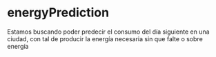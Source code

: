 # energyPrediction
Estamos buscando poder predecir el consumo del día siguiente en una ciudad, con tal de producir la energía necesaria sin que falte o sobre energía

